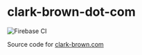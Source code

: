 # clark-brown-dot-com

![Firebase CI](https://github.com/clarkedb/clark-brown-dot-com/workflows/Firebase%20CI/badge.svg?branch=master)

Source code for [clark-brown.com](https://clark-brown.web.app/)

